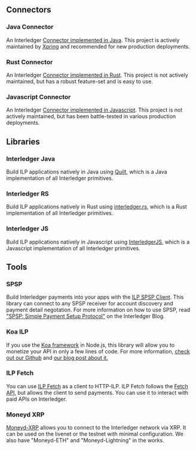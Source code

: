 ## Connectors

### Java Connector
An Interledger [Connector implemented in Java][1]. This project is actively maintained by [Xpring](https://xpring.io) 
and recommended for new production deployments. 

### Rust Connector
An Interledger [Connector implemented in Rust][2]. This project is not actively maintained, but has a robust feature-set
and is easy to use.

### Javascript Connector
An Interledger [Connector implemented in Javascript][3]. This project is not actively maintained, but has been 
battle-tested in various production deployments.

## Libraries

### Interledger Java
Build ILP applications natively in Java using [Quilt][4], which is a Java implementation of all Interledger primitives.

### Interledger RS
Build ILP applications natively in Rust using [interledger.rs][5], which is a Rust implementation of all Interledger primitives.

### Interledger JS
Build ILP applications natively in Javascript using [InterledgerJS][6], which is a Javascript implementation of all Interledger primitives.

## Tools

### SPSP

Build Interledger payments into your apps with the [ILP SPSP Client][7]. This library can connect to any SPSP receiver for account discovery and payment detail negotation. For more information on how to use SPSP, read ["SPSP: Simple Payment Setup Protocol"][8] on the Interledger Blog. 

### Koa ILP

If you use the [Koa framework][9] in Node.js, this library will allow you to monetize your API in only a few lines of code. For more information, [check out our Github][10] and [our blog post about it.][11]

### ILP Fetch

You can use [ILP Fetch][12] as a client to HTTP-ILP. ILP Fetch follows the [Fetch API][13], but allows the client to send payments. You can use it to interact with paid APIs on Interledger.

### Moneyd XRP

[Moneyd-XRP][14] allows you to connect to the Interledger network via XRP. It can be used on the livenet or the testnet with minimal configuration. We also have "Moneyd-ETH" and "Moneyd-Lightning" in the works.

[1]: https://connector.interledger4j.dev
[2]: http://interledger.rs
[3]: https://github.com/interledgerjs/ilp-connector
[4]: https://www.hyperledger.org/projects/quilt
[5]: http://interledger.rs/
[6]: https://github.com/interledgerjs/
[7]: https://github.com/interledgerjs/ilp-protocol-spsp
[8]: https://medium.com/interledger-blog/spsp-simple-payment-setup-protocol-2028292e6925
[9]: http://koajs.com/
[10]: https://github.com/interledgerjs/koa-ilp
[11]: https://medium.com/interledger-blog/http-ilp-paid-api-calls-with-interledger-fda53643a2eb
[12]: https://github.com/interledgerjs/ilp-fetch
[13]: https://developer.mozilla.org/en-US/docs/Web/API/Fetch_API
[14]: https://github.com/interledgerjs/moneyd-xrp
